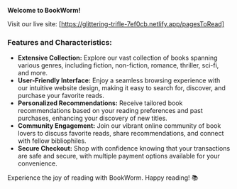 **Welcome to BookWorm!**

Visit our live site: [https://glittering-trifle-7ef0cb.netlify.app/pagesToRead]

### Features and Characteristics:
- **Extensive Collection:** Explore our vast collection of books spanning various genres, including fiction, non-fiction, romance, thriller, sci-fi, and more.
- **User-Friendly Interface:** Enjoy a seamless browsing experience with our intuitive website design, making it easy to search for, discover, and purchase your favorite reads.
- **Personalized Recommendations:** Receive tailored book recommendations based on your reading preferences and past purchases, enhancing your discovery of new titles.
- **Community Engagement:** Join our vibrant online community of book lovers to discuss favorite reads, share recommendations, and connect with fellow bibliophiles.
- **Secure Checkout:** Shop with confidence knowing that your transactions are safe and secure, with multiple payment options available for your convenience.

Experience the joy of reading with BookWorm. Happy reading! 📚